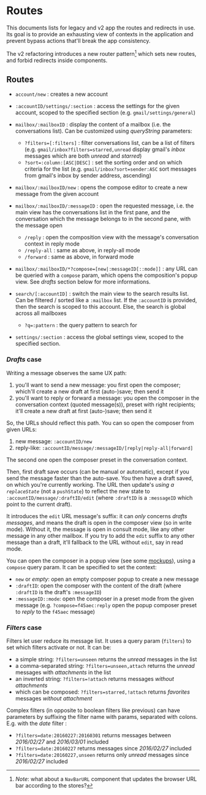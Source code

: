 # Routes

This documents lists for legacy and v2 app the routes and redirects in use. Its goal is to provide an exhausting view of contexts in the application and prevent bypass actions that'll break the app consistency.

The v2 refactoring introduces a new router pattern[^1] which sets new routes, and forbid redirects inside components.

## Routes

- `account/new`
  : creates a new account

- `:accountID/settings/:section`
  : access the settings for the given account, scoped to the specified section (e.g. `gmail/settings/general`)

- `mailbox/:mailboxID`
  : display the content of a mailbox (i.e. the conversations list). Can be customized using _queryString_ parameters:
  - `?filters=[:filters]`
    : filter conversations list, can be a list of filters (e.g. `gmail/inbox?filters=starred,unread` display gmail's _inbox_ messages which are both _unread_ and _starred_)
  - `?sort=:column:[ASC|DESC]`
    : set the sorting order and on which criteria for the list (e.g. `gmail/inbox?sort=sender:ASC` sort messages from gmail's inbox by sender address, ascending)

- `mailbox/:mailboxID/new`
  : opens the compose editor to create a new message from the given account

- `mailbox/:mailboxID/:messageID`
  : open the requested message, i.e. the main view has the conversations list in the first pane, and the conversation which the message belongs to in the second pane, with the message open
    - `/reply`
      : open the composition view with the message's conversation context in reply mode
    - `/reply-all`
      : same as above, in reply-all mode
    - `/forward`
      : same as above, in forward mode

- `mailbox/:mailboxID/*?compose=[new|:messageID[::mode]]`
  : any URL can be queried with a `compose` param, which opens the composition's popup view. See _drafts_ section below for more informations.

- `search/[:accountID]`
  : switch the main view to the search results list. Can be filtered / sorted like a `:mailbox` list. If the `:accountID` is provided, then the search is scoped to this account. Else, the search is global across all mailboxes
  - `?q=:pattern`
    : the query pattern to search for

- `settings/:section`
  : access the global settings view, scoped to the specified section.

### _Drafts_ case

Writing a message observes the same UX path:

1. you'll want to send a new message: you first open the composer; which'll create a new draft at first (auto-)save; then send it
2. you'll want to reply or forward a message: you open the composer in the conversation context (quoted message(s)), preset with right recipients; it'll create a new draft at first (auto-)save; then send it

So, the URLs should reflect this path. You can so open the composer from given URLs:

1. new message: `:accountID/new`
2. reply-like: `:accountID/message/:messageID/[reply|reply-all|forward]`

The second one open the composer preset in the conversation context.

Then, first draft save occurs (can be manual or automatic), except if you send the message faster than the auto-save. You then have a draft saved, on which you're currently working. The URL then update's *using a `replaceState`* (not a `pushState`) to reflect the new state to `:accountID/message/:draftID/edit` (where `:draftID` is a `:messageID` which point to the current draft).

It introduces the `edit` URL message's suffix: it can _only_ concerns _drafts messages_, and means the draft is open in the composer view (so in write mode). Without it, the message is open in consult mode, like any other message in any other mailbox. If you try to add the `edit` suffix to any other message than a draft, it'll fallback to the URL without `edit`, say in read mode.

You can open the composer in a popup view (see some [mockups](https://luc.cozycloud.cc/public/files/folders/1c8970b0935a9c8622cc2510ca0d7c2a#folders/1c8970b0935a9c8622cc2510ca0d8257)), using a `compose` query param. It can be specified to set the context:

- `new` or _empty_: open an empty composer popup to create a new message
- `:draftID`: open the composer with the content of the draft (where `:draftID` is the draft's `:messageID`)
- `:messageID::mode`: open the composer in a preset mode from the given message (e.g. `?compose=f45aec:reply` open the popup composer preset to _reply_ to the `f45aec` message)

### _Filters_ case

Filters let user reduce its message list. It uses a query param (`filters`) to set which filters activate or not. It can be:

- a simple string: `?filters=unseen` returns the _unread_ messages in the list
- a comma-separated string: `?filters=unseen,attach` returns the _unread_ messages with _attachments_ in the list
- an inverted string: `?filters=!attach` returns messages _without attachments_
- which can be composed: `?filters=starred,!attach` returns _favorites_ messages _without attachment_

Complex filters (in opposite to boolean filters like previous) can have parameters by suffixing the filter name with params, separated with colons. E.g. with the _date_ filter :

- `?filters=date:20160227:20160301` returns messages between _2016/02/27_ and _2016/03/01_ included
- `?filters=date:20160227` returns messages since _2016/02/27_ included
- `?filters=date:20160227,unseen` returns only _unread_ messages since _2016/02/27_ included



[^1]: _Note_: what about a `NavBarURL` component that updates the browser URL bar according to the stores?
